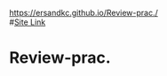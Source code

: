 https://ersandkc.github.io/Review-prac./ <br/>
#<a href="https://prac-revieww.netlify.app/">Site Link</a>
# Review-prac.
